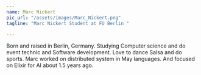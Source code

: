 ```yaml
---
name: Marc Nickert
pic_url: "/assets/images/Marc_Nickert.png"
tagline: "Marc Nickert Student at FU Berlin "

---
```

Born and raised in Berlin, Germany.
Studying Computer science and do event technic and Software development.
Love to dance Salsa and do sports.
Marc worked on distributed system in May languages.
And focused on Elixir for AI about 1.5 years ago.
